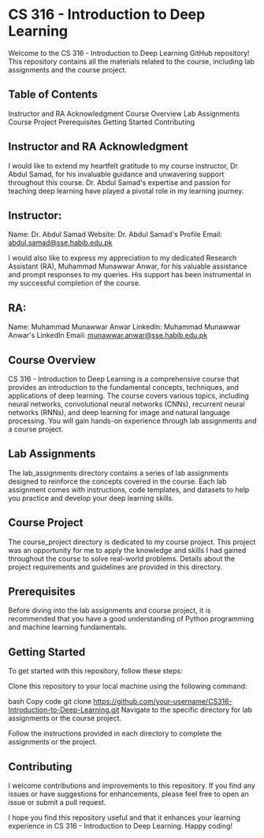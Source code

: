 # CS 316 - Introduction to Deep Learning
Welcome to the CS 316 - Introduction to Deep Learning GitHub repository! This repository contains all the materials related to the course, including lab assignments and the course project.

## Table of Contents
Instructor and RA Acknowledgment
Course Overview
Lab Assignments
Course Project
Prerequisites
Getting Started
Contributing

## Instructor and RA Acknowledgment
I would like to extend my heartfelt gratitude to my course instructor, Dr. Abdul Samad, for his invaluable guidance and unwavering support throughout this course. Dr. Abdul Samad's expertise and passion for teaching deep learning have played a pivotal role in my learning journey.

## Instructor:

Name: Dr. Abdul Samad
Website: Dr. Abdul Samad's Profile
Email: abdul.samad@sse.habib.edu.pk

I would also like to express my appreciation to my dedicated Research Assistant (RA), Muhammad Munawwar Anwar, for his valuable assistance and prompt responses to my queries. His support has been instrumental in my successful completion of the course.

## RA:

Name: Muhammad Munawwar Anwar
LinkedIn: Muhammad Munawwar Anwar's LinkedIn
Email: munawwar.anwar@sse.habib.edu.pk

## Course Overview
CS 316 - Introduction to Deep Learning is a comprehensive course that provides an introduction to the fundamental concepts, techniques, and applications of deep learning. The course covers various topics, including neural networks, convolutional neural networks (CNNs), recurrent neural networks (RNNs), and deep learning for image and natural language processing. You will gain hands-on experience through lab assignments and a course project.

## Lab Assignments
The lab_assignments directory contains a series of lab assignments designed to reinforce the concepts covered in the course. Each lab assignment comes with instructions, code templates, and datasets to help you practice and develop your deep learning skills.

## Course Project
The course_project directory is dedicated to my course project. This project was an opportunity for me to apply the knowledge and skills I had gained throughout the course to solve real-world problems. Details about the project requirements and guidelines are provided in this directory.

## Prerequisites
Before diving into the lab assignments and course project, it is recommended that you have a good understanding of Python programming and machine learning fundamentals.

## Getting Started
To get started with this repository, follow these steps:

Clone this repository to your local machine using the following command:

bash
Copy code
git clone https://github.com/your-username/CS316-Introduction-to-Deep-Learning.git
Navigate to the specific directory for lab assignments or the course project.

Follow the instructions provided in each directory to complete the assignments or the project.

## Contributing
I welcome contributions and improvements to this repository. If you find any issues or have suggestions for enhancements, please feel free to open an issue or submit a pull request.

I hope you find this repository useful and that it enhances your learning experience in CS 316 - Introduction to Deep Learning. Happy coding!

